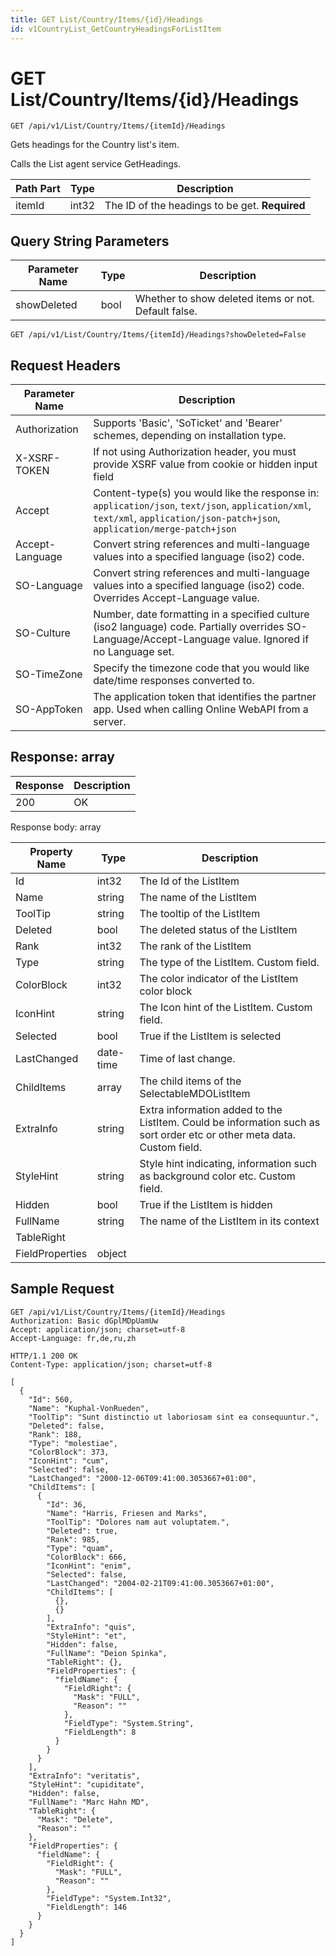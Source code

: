 ```yaml
---
title: GET List/Country/Items/{id}/Headings
id: v1CountryList_GetCountryHeadingsForListItem
---
```


# GET List/Country/Items/{id}/Headings

```http
GET /api/v1/List/Country/Items/{itemId}/Headings
```

Gets headings for the Country list's item.

Calls the List agent service GetHeadings.




| Path Part | Type | Description |
|-----------|------|-------------|
| itemId | int32 | The ID of the headings to be get. **Required** |


## Query String Parameters

| Parameter Name | Type |  Description |
|----------------|------|--------------|
| showDeleted | bool |  Whether to show deleted items or not. Default false. |

```http
GET /api/v1/List/Country/Items/{itemId}/Headings?showDeleted=False
```


## Request Headers

| Parameter Name | Description |
|----------------|-------------|
| Authorization  | Supports 'Basic', 'SoTicket' and 'Bearer' schemes, depending on installation type. |
| X-XSRF-TOKEN   | If not using Authorization header, you must provide XSRF value from cookie or hidden input field |
| Accept         | Content-type(s) you would like the response in: `application/json`, `text/json`, `application/xml`, `text/xml`, `application/json-patch+json`, `application/merge-patch+json` |
| Accept-Language | Convert string references and multi-language values into a specified language (iso2) code. |
| SO-Language | Convert string references and multi-language values into a specified language (iso2) code. Overrides Accept-Language value. |
| SO-Culture | Number, date formatting in a specified culture (iso2 language) code. Partially overrides SO-Language/Accept-Language value. Ignored if no Language set. |
| SO-TimeZone | Specify the timezone code that you would like date/time responses converted to. |
| SO-AppToken | The application token that identifies the partner app. Used when calling Online WebAPI from a server. |


## Response: array



| Response | Description |
|----------------|-------------|
| 200 | OK |

Response body: array

| Property Name | Type |  Description |
|----------------|------|--------------|
| Id | int32 | The Id of the ListItem |
| Name | string | The name of the ListItem |
| ToolTip | string | The tooltip of the ListItem |
| Deleted | bool | The deleted status of the ListItem |
| Rank | int32 | The rank of the ListItem |
| Type | string | The type of the ListItem. Custom field. |
| ColorBlock | int32 | The color indicator of the ListItem color block |
| IconHint | string | The Icon hint of the ListItem. Custom field. |
| Selected | bool | True if the ListItem is selected |
| LastChanged | date-time | Time of last change. |
| ChildItems | array | The child items of the SelectableMDOListItem |
| ExtraInfo | string | Extra information added to the ListItem. Could be information such as sort order etc or other meta data. Custom field. |
| StyleHint | string | Style hint indicating, information such as background color etc. Custom field. |
| Hidden | bool | True if the ListItem is hidden |
| FullName | string | The name of the ListItem in its context |
| TableRight |  |  |
| FieldProperties | object |  |

## Sample Request

```http!
GET /api/v1/List/Country/Items/{itemId}/Headings
Authorization: Basic dGplMDpUamUw
Accept: application/json; charset=utf-8
Accept-Language: fr,de,ru,zh
```

```http_
HTTP/1.1 200 OK
Content-Type: application/json; charset=utf-8

[
  {
    "Id": 560,
    "Name": "Kuphal-VonRueden",
    "ToolTip": "Sunt distinctio ut laboriosam sint ea consequuntur.",
    "Deleted": false,
    "Rank": 188,
    "Type": "molestiae",
    "ColorBlock": 373,
    "IconHint": "cum",
    "Selected": false,
    "LastChanged": "2000-12-06T09:41:00.3053667+01:00",
    "ChildItems": [
      {
        "Id": 36,
        "Name": "Harris, Friesen and Marks",
        "ToolTip": "Dolores nam aut voluptatem.",
        "Deleted": true,
        "Rank": 985,
        "Type": "quam",
        "ColorBlock": 666,
        "IconHint": "enim",
        "Selected": false,
        "LastChanged": "2004-02-21T09:41:00.3053667+01:00",
        "ChildItems": [
          {},
          {}
        ],
        "ExtraInfo": "quis",
        "StyleHint": "et",
        "Hidden": false,
        "FullName": "Deion Spinka",
        "TableRight": {},
        "FieldProperties": {
          "fieldName": {
            "FieldRight": {
              "Mask": "FULL",
              "Reason": ""
            },
            "FieldType": "System.String",
            "FieldLength": 8
          }
        }
      }
    ],
    "ExtraInfo": "veritatis",
    "StyleHint": "cupiditate",
    "Hidden": false,
    "FullName": "Marc Hahn MD",
    "TableRight": {
      "Mask": "Delete",
      "Reason": ""
    },
    "FieldProperties": {
      "fieldName": {
        "FieldRight": {
          "Mask": "FULL",
          "Reason": ""
        },
        "FieldType": "System.Int32",
        "FieldLength": 146
      }
    }
  }
]
```